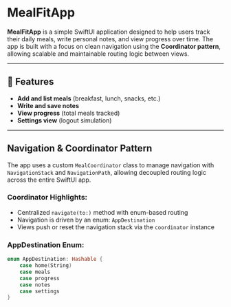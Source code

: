 # MealFitApp

**MealFitApp** is a simple SwiftUI application designed to help users track their daily meals, write personal notes, and view progress over time. The app is built with a focus on clean navigation using the **Coordinator pattern**, allowing scalable and maintainable routing logic between views.

---

## 📱 Features

- **Add and list meals** (breakfast, lunch, snacks, etc.)
- **Write and save notes**
- **View progress** (total meals tracked)
- **Settings view** (logout simulation)

---

## Navigation & Coordinator Pattern

The app uses a custom `MealCoordinator` class to manage navigation with `NavigationStack` and `NavigationPath`, allowing decoupled routing logic across the entire SwiftUI app.

### Coordinator Highlights:

- Centralized `navigate(to:)` method with enum-based routing
- Navigation is driven by an enum: `AppDestination`  
- Views push or reset the navigation stack via the `coordinator` instance

### AppDestination Enum:

```swift
enum AppDestination: Hashable {
    case home(String)
    case meals
    case progress
    case notes
    case settings
}
